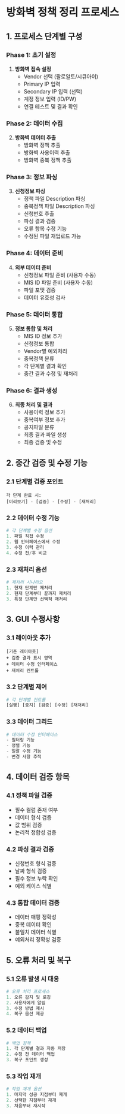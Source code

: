 # 방화벽 정책 정리 프로세스
## 1. 프로세스 단계별 구성
### Phase 1: 초기 설정
1. **방화벽 접속 설정**
   - Vendor 선택 (팔로알토/시큐아이)
   - Primary IP 입력
   - Secondary IP 입력 (선택)
   - 계정 정보 입력 (ID/PW)
   - 연결 테스트 및 결과 확인

### Phase 2: 데이터 수집
2. **방화벽 데이터 추출**
   - 방화벽 정책 추출
   - 방화벽 사용이력 추출
   - 방화벽 중복 정책 추출

### Phase 3: 정보 파싱
3. **신청정보 파싱**
   - 정책 파일 Description 파싱
   - 중복정책 파일 Description 파싱
   - 신청번호 추출
   - 파싱 결과 검증
   - 오류 항목 수정 기능
   - 수정된 파일 재업로드 가능

### Phase 4: 데이터 준비
4. **외부 데이터 준비**
   - 신청정보 파일 준비 (사용자 수동)
   - MIS ID 파일 준비 (사용자 수동)
   - 파일 포맷 검증
   - 데이터 유효성 검사

### Phase 5: 데이터 통합
5. **정보 통합 및 처리**
   - MIS ID 정보 추가
   - 신청정보 통합
   - Vendor별 예외처리
   - 중복정책 분류
   - 각 단계별 결과 확인
   - 중간 결과 수정 및 재처리

### Phase 6: 결과 생성
6. **최종 처리 및 결과**
   - 사용이력 정보 추가
   - 중복여부 정보 추가
   - 공지파일 분류
   - 최종 결과 파일 생성
   - 최종 검증 및 수정

## 2. 중간 검증 및 수정 기능

### 2.1 단계별 검증 포인트
```
각 단계 완료 시:
[미리보기] - [검증] - [수정] - [재처리]
```

### 2.2 데이터 수정 기능
```python
# 각 단계별 수정 옵션
1. 파일 직접 수정
2. 웹 인터페이스에서 수정
3. 수정 이력 관리
4. 수정 전/후 비교
```

### 2.3 재처리 옵션
```python
# 재처리 시나리오
1. 현재 단계만 재처리
2. 현재 단계부터 끝까지 재처리
3. 특정 단계만 선택적 재처리
```

## 3. GUI 수정사항

### 3.1 레이아웃 추가
```
[기존 레이아웃]
+ 검증 결과 표시 영역
+ 데이터 수정 인터페이스
+ 재처리 컨트롤
```

### 3.2 단계별 제어
```python
# 각 단계별 컨트롤
[실행] [중지] [검증] [수정] [재처리]
```

### 3.3 데이터 그리드
```python
# 데이터 수정 인터페이스
- 필터링 기능
- 정렬 기능
- 일괄 수정 기능
- 변경 사항 추적
```

## 4. 데이터 검증 항목

### 4.1 정책 파일 검증
- 필수 컬럼 존재 여부
- 데이터 형식 검증
- 값 범위 검증
- 논리적 정합성 검증

### 4.2 파싱 결과 검증
- 신청번호 형식 검증
- 날짜 형식 검증
- 필수 정보 누락 확인
- 예외 케이스 식별

### 4.3 통합 데이터 검증
- 데이터 매핑 정확성
- 중복 데이터 확인
- 불일치 데이터 식별
- 예외처리 정확성 검증

## 5. 오류 처리 및 복구

### 5.1 오류 발생 시 대응
```python
# 오류 처리 프로세스
1. 오류 감지 및 로깅
2. 사용자에게 알림
3. 수정 방법 제시
4. 복구 옵션 제공
```

### 5.2 데이터 백업
```python
# 백업 정책
1. 각 단계별 결과 자동 저장
2. 수정 전 데이터 백업
3. 복구 포인트 생성
```

### 5.3 작업 재개
```python
# 작업 재개 옵션
1. 마지막 성공 지점부터 재개
2. 선택한 지점부터 재개
3. 처음부터 재시작
```